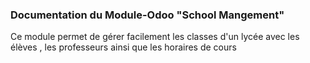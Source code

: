 <h3>Documentation du Module-Odoo "School Mangement"</h3>

<p>Ce module permet de gérer facilement les classes d'un lycée avec les élèves , les professeurs ainsi que les horaires de cours<p>

